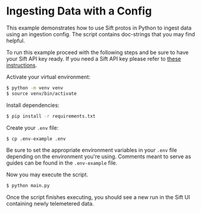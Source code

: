 # Ingesting Data with a Config

This example demonstrates how to use Sift protos in Python to ingest data using an ingestion config. The script
contains doc-strings that you may find helpful.

To run this example proceed with the following steps and be sure to have your
Sift API key ready. If you need a Sift API key please refer to [these instructions](https://help.siftstack.com/en/articles/8600475-api-keys).

Activate your virtual environment:

```bash
$ python -m venv venv
$ source venv/bin/activate
```

Install dependencies:

```bash
$ pip install -r requirements.txt
```

Create your `.env` file:

```bash
$ cp .env-example .env
```

Be sure to set the appropriate environment variables in your `.env` file depending on the environment you're using. Comments
meant to serve as guides can be found in the `.env-example` file.

Now you may execute the script.

```bash
$ python main.py
```

Once the script finishes executing, you should see a new run in the Sift UI containing newly telemetered data.
